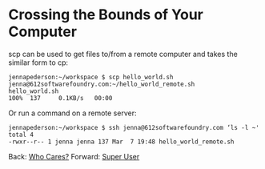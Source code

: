 # Crossing the Bounds of Your Computer

scp can be used to get files to/from a remote computer and takes the similar form to cp:

```
jennapederson:~/workspace $ scp hello_world.sh jenna@612softwarefoundry.com:~/hello_world_remote.sh
hello_world.sh                                                     100%  137     0.1KB/s   00:00
```

Or run a command on a remote server:

```
jennapederson:~/workspace $ ssh jenna@612softwarefoundry.com ‘ls -l ~'
total 4
-rwxr--r-- 1 jenna jenna 137 Mar  7 19:48 hello_world_remote.sh
```

Back: [Who Cares?](11_who_cares.md)	
Forward: [Super User](13_super_user.md)
